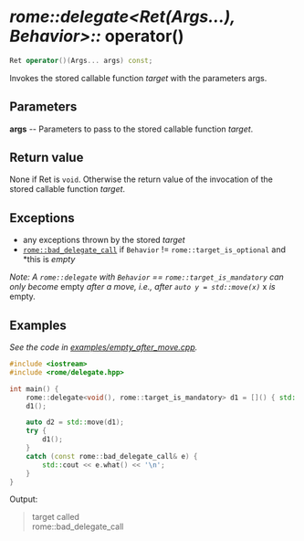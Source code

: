 # _rome::delegate<Ret(Args...), Behavior>::_ **operator()**

```cpp
Ret operator()(Args... args) const;
```

Invokes the stored callable function _target_ with the parameters args.

## Parameters

**args** -- Parameters to pass to the stored callable function _target_.

## Return value

None if Ret is `void`. Otherwise the return value of the invocation of the stored callable function _target_.

## Exceptions

- any exceptions thrown by the stored _target_
- [`rome::bad_delegate_call`](../bad_delegate_call.md) if `Behavior` != `rome::target_is_optional` and \*this is _empty_

_Note: A `rome::delegate` with `Behavior` == `rome::target_is_mandatory` can only become_ empty _after a move, i.e., after `auto y = std::move(x)`_ x _is_ empty.

## Examples

_See the code in [examples/empty_after_move.cpp](../examples/empty_after_move.cpp)._

```cpp
#include <iostream>
#include <rome/delegate.hpp>

int main() {
    rome::delegate<void(), rome::target_is_mandatory> d1 = []() { std::cout << "target called\n"; };
    d1();

    auto d2 = std::move(d1);
    try {
        d1();
    }
    catch (const rome::bad_delegate_call& e) {
        std::cout << e.what() << '\n';
    }
}
```

Output:

> target called  
> rome::bad_delegate_call
